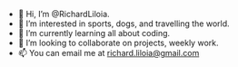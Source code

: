 - 👋 Hi, I’m @RichardLiloia.
- 👀 I’m interested in sports, dogs, and travelling the world.
- 🌱 I’m currently learning all about coding.
- 💞️ I’m looking to collaborate on projects, weekly work.
- 📫 You can email me at <richard.liloia@gmail.com>

<!---
RichardLiloia/RichardLiloia is a ✨ special ✨ repository because its `README.md` (this file) appears on your GitHub profile.
You can click the Preview link to take a look at your changes.
--->
